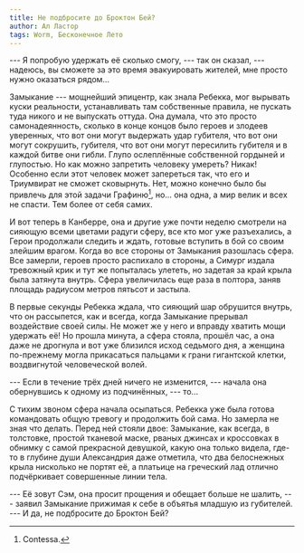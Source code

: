 ```yaml
---
title: Не подбросите до Броктон Бей?
author: Ал Ластор
tags: Worm, Бесконечное Лето
---
```

--- Я попробую удержать её сколько смогу, --- так он сказал, --- надеюсь, вы сможете за это время эвакуировать жителей, мне просто нужно оказаться рядом…

Замыкание --- мощнейший эпицентр, как знала Ребекка, мог вырывать куски реальности, устанавливать там собственные правила, не пускать туда никого и не выпускать оттуда. Она думала, что это просто самонадеянность, сколько в конце концов было героев и злодеев уверенных, что вот они могут выдержать удар губителя, что вот они могут сокрушить, губителя, что вот они могут пересилить губителя и в каждой битве они гибли. Глупо ослеплённые собственной гордыней и глупостью. Но как можно запретить человеку умереть? Никак! Особенно если этот человек может запереться так, что его и Триумвират не сможет сковырнуть. Нет, можно конечно было бы привлечь для этой задачи Графиню[^1], но… она одна, а мир велик и всех не спасти. Тем более от себя самих.

[^1]: Contessа.

И вот теперь в Канберре, она и другие уже почти неделю смотрели на сияющую всеми цветами радуги сферу, все кто мог уже разъехались, а Герои продолжали следить и ждать, готовые вступить в бой со своим злейшим врагом. Когда во все стороны от Замыкания разошлась сфера. Все замерли, героев просто распихало в стороны, а Симург издала тревожный крик и тут же попыталась улететь, но задетая за край крыла была затянута внутрь. Сфера увеличилась еще раза в полтора, заняв площадь радиусом метров пятьсот и застыла.

В первые секунды Ребекка ждала, что сияющий шар обрушится внутрь, что он рассыпется, как и всегда, когда Замыкание прерывал воздействие своей силы. Не может же у него и вправду хватить мощи удержать её! Но прошла минута, а сфера стояла, прошёл час, а она даже не дрогнула и вот уже близился исход седьмого дня, а женщина по-прежнему могла прикасаться пальцами к грани гигантской клетки, воздвигнутой человеческой волей.

--- Если в течение трёх дней ничего не изменится, --- начала она обернувшись к одному из подчинённых, --- то…

С тихим звоном сфера начала осыпаться. Ребекка уже была готова командовать общую тревогу и продолжить бой сама. Но замерла не зная что делать. Перед ней стояли двое: Замыкание, как всегда, в толстовке, простой тканевой маске, рваных джинсах и кроссовках в обнимку с самой прекрасной девушкой, какую она только видела, где-то в глубине души Александрия даже отметила, что два белоснежных крыла нисколько не портят её, а платьице на греческий лад отлично подчёркивает совершенные линии тела.

--- Её зовут Сэм, она просит прощения и обещает больше не шалить, --- заявил Замыкание прижимая к себе в объятья младшую из губителей. --- И да, не подбросите до Броктон Бей?
